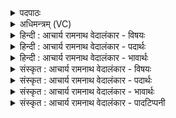 <details><summary>पदपाठः</summary>

प्र꣣त्य꣢ङ्। प्र꣣ति। अ꣢ङ्। दे꣣वा꣡ना꣢म्। वि꣡शः꣢꣯। प्र꣣त्य꣢ङ्। प्र꣣ति। अ꣢ङ्। उत्। ए꣣षि। मा꣡नु꣢꣯षान्। प्र꣣त्य꣢ङ्। प्र꣣ति। अ꣢ङ्। वि꣡श्व꣢꣯म्। स्वः꣢꣯। दृ꣣शे꣢। ६३६।
</details>

<details><summary>अधिमन्त्रम् (VC)</summary>

- सूर्यः
- प्रस्कण्वः काण्वः
- गायत्री
- षड्जः
- आरण्यं काण्डम्
</details>

<details><summary>हिन्दी : आचार्य रामनाथ वेदालंकार - विषयः</summary>

अगले मन्त्र में पुनः सूर्य और परमात्मा का वर्णन है।
</details>

<details><summary>हिन्दी : आचार्य रामनाथ वेदालंकार - पदार्थः</summary>

पदार्थान्वयभाषाः -  हे परमात्मारूप सूर्य ! आप (देवानाम्) विद्या के प्रकाशक आचार्यों की (विशः) प्रजाओं अर्थात् पढ़े हुए स्नातकों के (प्रत्यङ्) अभिमुख होते हुए और (मानुषान्) अन्य मननशील मनुष्यों के (प्रत्यङ्) अभिमुख होते हुए (उदेषि) उनके अन्तःकरणों में प्रकट होते हो और (विश्वम्) सभी वर्णाश्रमधर्मों का पालन करनेवाले जनों के (प्रत्यङ्) अभिमुख होते हुए आप (दृशे) कर्तव्याकर्तव्य को देखने के लिए (स्वः) ज्ञानरूप ज्योति प्रदान करते हो ॥ भौतिक सूर्य भी (देवानां विशः) पृथिवी, जल, तेज, वायु, आकाश रूप देवों की प्रजाओं मिट्टी, पत्थर, पर्वत, नदी, वृक्ष, वनस्पति आदियों के (प्रत्यङ्) अभिमुख होता हुआ और (मानुषान्) मनुष्यों के (प्रत्यङ्) अभिमुख होता हुआ उदय को प्राप्त होता है और (विश्वम्) समस्त सोम, मङ्गल, बुध, बृहस्पति आदि ग्रहोपग्रहों के (प्रत्यङ्) अभिमुख होता हुआ (दृशे) हमारे देखने के लिए (स्वः) ज्योति प्रदान करता है ॥१०॥ इस मन्त्र में श्लेषालङ्कार है। ‘प्रत्यङ्’ की आवृत्ति में लाटानुप्रास है ॥१०॥
</details>

<details><summary>हिन्दी : आचार्य रामनाथ वेदालंकार - भावार्थः</summary>

भावार्थभाषाः -  जैसे सूर्य सब पदार्थों को अपनी किरणों से प्राप्त होकर प्रकाशित करता है, वैसे ही जगदीश्वर समस्त चेतन-अचेतनों को प्रकाशित करता है और सबके हृदय में ज्ञान-प्रकाश को सञ्चारित करता है ॥१०॥
</details>

<details><summary>संस्कृत : आचार्य रामनाथ वेदालंकार - विषयः</summary>

पुनरपि सूर्यः परमात्मा च वर्ण्यते।
</details>

<details><summary>संस्कृत : आचार्य रामनाथ वेदालंकार - पदार्थः</summary>

पदार्थान्वयभाषाः -  हे परमात्मसूर्य ! त्वम् (देवानाम्) विद्याप्रकाशकानाम् आचार्याणाम् (विशः) प्रजाः, अधीतविद्यान् स्नातकान् इत्यर्थः (प्रत्यङ्) अभिमुखो भवन्, किञ्च (मानुषान्) अन्यान् मननशीलान् जनान् (प्रत्यङ्) अभिमुखो भवन् (उदेषि) तेषामन्तःकरणे आविर्भवसि। अपि च (विश्वम्) सकलं वर्णाश्रमधर्मपालनकर्तारं जनम् (प्रत्यङ्) अभिमुखो भवन् त्वम् (दृशे) कर्त्तव्याकर्त्तव्ये द्रष्टुम् (स्वः) ज्ञानरूपं ज्योतिः, प्रयच्छसीति शेषः ॥२ भौतिकः सूर्योऽपि (देवानां विशः) देवानां पृथिव्यप्तेजोवाय्वाकाशानां विशः प्रजाः मृत्पाषाणगिरिसरिद्वृक्षवनस्पत्याद्याः (प्रत्यङ्) अभिमुखो भवन्, किञ्च (मानुषान्) मनुष्यान् (प्रत्यङ्) अभिमुखो भवन् उदेति। अपि च (विश्वम्) सकलं सोममङ्गलबुधबृहस्पत्यादिकं ग्रहोपग्रहजातम् (प्रत्यङ्) अभिमुखो भवन् (दृशे) अस्माकं दर्शनाय (स्वः) ज्योतिः प्रयच्छति ॥१०॥ अत्र श्लेषालङ्कारः, ‘प्रत्यङ्’ इत्यस्यावृत्तौ च लाटानुप्रासः ॥१०॥
</details>

<details><summary>संस्कृत : आचार्य रामनाथ वेदालंकार - भावार्थः</summary>

भावार्थभाषाः -  यथा सूर्यः सर्वान् पदार्थान् स्वकिरणैः प्राप्य प्रकाशयति, तथा जगदीश्वरः सकलान् चेतनाचेतनान् प्रकाशयति, सर्वेषां हृदि ज्ञानप्रकाशं च सञ्चारयति ॥१०॥
</details>

<details><summary>संस्कृत : आचार्य रामनाथ वेदालंकार - पादटिप्पनी</summary>

टिप्पणी:   १. ऋ० १।५०।५, अथ० १३।२।२० ऋषिः ब्रह्मा, देवता रोहित आदित्यः। अथ० २०।४७।१७। अथर्ववेदे उभयत्र ‘मानुषान्’ इत्यत्र ‘मानुषीः’ इति पाठः। २. दयानन्दर्षिर्मन्त्रमिमम् ऋग्भाष्ये जगदीश्वरपक्षे व्याख्यातवान्। एष च तत्कृतो भावार्थः—“यत ईश्वरः सर्वव्यापकः सकलान्तर्यामी समस्तकर्मसाक्षी वर्तते तस्मादयमेव सर्वैः सज्जनैरुपासनीयोऽस्ति” इति।
</details>
